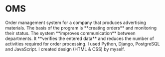 # OMS
<p>Order management system for a company that produces advertising materials.
The basis of the program is **creating orders** and monitoring their status.
The system **improves communication** between departments.
It **verifies the entered data** and reduces the number of activities required for order processing.
I used Python, Django, PostgreSQL and JavaScript. I created design (HTML & CSS) by myself.</p>
